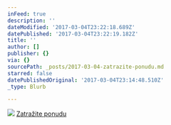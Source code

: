 ```yaml
---
inFeed: true
description: ''
dateModified: '2017-03-04T23:22:18.689Z'
datePublished: '2017-03-04T23:22:19.182Z'
title: ''
author: []
publisher: {}
via: {}
sourcePath: _posts/2017-03-04-zatrazite-ponudu.md
starred: false
datePublishedOriginal: '2017-03-04T23:14:48.510Z'
_type: Blurb

---
```

![](https://the-grid-user-content.s3-us-west-2.amazonaws.com/ca7556cf-5f73-4c52-9cca-b6c2dc7b7ab6.jpg)
[Zatražite ponudu][0]

[0]: https://docs.google.com/forms/d/e/1FAIpQLScdOVsi3x4G0Lhj3_OM6jahpukJaGd1BQo7SdDcZ_cg58LITg/viewform